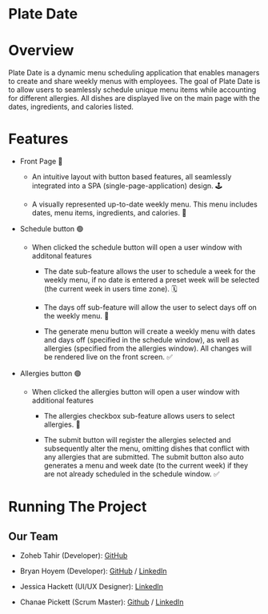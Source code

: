 # Plate Date

# Overview
Plate Date is a dynamic menu scheduling application that enables managers to create and share weekly menus with employees. The goal of Plate Date is to allow users to seamlessly schedule unique menu items while accounting for different allergies. All dishes are displayed live on the main page with the dates, ingredients, and calories listed.

# Features

  - Front Page 🔭
    
    - An intuitive layout with button based features, all seamlessly integrated into a SPA (single-page-application) design. 🕹️
   
    - A visually represented up-to-date weekly menu. This menu includes dates, menu items, ingredients, and calories. 🚀

  - Schedule button 🟢
    
    - When clicked the schedule button will open a user window with additonal features
      -  The date sub-feature allows the user to schedule a week for the weekly menu, if no date is entered a preset week will be           selected (the current week in users time zone). 🗓️
        
      -  The days off sub-feature will allow the user to select days off on the weekly menu. 📆
        
      -  The generate menu button will create a weekly menu with dates and days off (specified in the schedule window), as well as          allergies (specified from the allergies window). All changes will be rendered live on the front screen. ✅
     
  - Allergies button 🟢
    
    - When clicked the allergies button will open a user window with additional features
      -  The allergies checkbox sub-feature allows users to select allergies. 🚫 
      
      -  The submit button will register the allergies selected and subsequently alter the menu, omitting dishes that conflict with any                   allergies that are submitted. The submit button also auto generates a menu and week date (to the current week) if they are not already           scheduled in the schedule window. ✅
      
# Running The Project



## Our Team

- Zoheb Tahir (Developer): [GitHub](https://github.com/ZohebTahir)  

- Bryan Hoyem (Developer): [GitHub](https://github.com/bhoyem) / [LinkedIn](https://linkedin.com/in/bryanhoyem)

- Jessica Hackett (UI/UX Designer): [LinkedIn](https://www.linkedin.com/in/jessica-hackett-6725a4325/?trk=opento_sprofile_topcard****)

- Chanae Pickett (Scrum Master): [Github](https://github.com/chanaelynease) / [LinkedIn](https://linkedin.com/in/chanaepickett)

